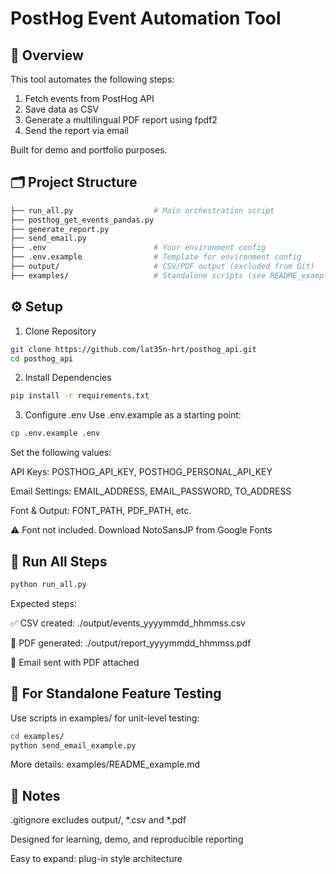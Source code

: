 # PostHog Event Automation Tool

## 📌 Overview
This tool automates the following steps:
1. Fetch events from PostHog API
2. Save data as CSV
3. Generate a multilingual PDF report using fpdf2
4. Send the report via email

Built for demo and portfolio purposes.

## 🗂 Project Structure
```bash
├── run_all.py                  # Main orchestration script
├── posthog_get_events_pandas.py
├── generate_report.py
├── send_email.py
├── .env                        # Your environment config
├── .env.example                # Template for environment config
├── output/                     # CSV/PDF output (excluded from Git)
├── examples/                   # Standalone scripts (see README_example.md)

```

## ⚙️ Setup

1. Clone Repository
```bash
git clone https://github.com/lat35n-hrt/posthog_api.git
cd posthog_api
```

2. Install Dependencies

```bash
pip install -r requirements.txt
```

3. Configure .env
Use .env.example as a starting point:

```bash
cp .env.example .env
```

Set the following values:

API Keys: POSTHOG_API_KEY, POSTHOG_PERSONAL_API_KEY

Email Settings: EMAIL_ADDRESS, EMAIL_PASSWORD, TO_ADDRESS

Font & Output: FONT_PATH, PDF_PATH, etc.

⚠️ Font not included. Download NotoSansJP from Google Fonts

## 🚀 Run All Steps
```bash
python run_all.py
```

Expected steps:

✅ CSV created: ./output/events_yyyymmdd_hhmmss.csv

📄 PDF generated: ./output/report_yyyymmdd_hhmmss.pdf

📧 Email sent with PDF attached


## 🧪 For Standalone Feature Testing
Use scripts in examples/ for unit-level testing:

````bash
cd examples/
python send_email_example.py
````

More details: examples/README_example.md

## 📎 Notes
.gitignore excludes output/, *.csv and *.pdf

Designed for learning, demo, and reproducible reporting

Easy to expand: plug-in style architecture